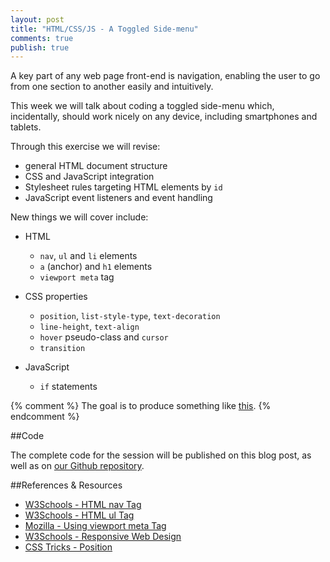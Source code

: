 ```yaml
---
layout: post
title: "HTML/CSS/JS - A Toggled Side-menu"
comments: true
publish: true
---
```


A key part of any web page front-end is navigation, enabling the user to go from one section to another easily and intuitively.

This week we will talk about coding a toggled side-menu which, incidentally, should work nicely on any device, including smartphones and tablets.

Through this exercise we will revise:

- general HTML document structure
- CSS and JavaScript integration
- Stylesheet rules targeting HTML elements by `id`
- JavaScript event listeners and event handling

New things we will cover include:

- HTML 
  - `nav`, `ul` and `li` elements
  - `a` (anchor) and `h1` elements
  - `viewport meta` tag

- CSS properties
  - `position`, `list-style-type`, `text-decoration`
  - `line-height`, `text-align` 
  - `hover` pseudo-class and `cursor`
  - `transition`

- JavaScript 
  - `if` statements

{% comment %}
The goal is to produce something like [this](http://mississaugacoding.2fh.co/sidemenu).
{% endcomment %}

##Code

The complete code for the session will be published on this blog post, as well as on [our Github repository](https://github.com/MississaugaCoding//example-html-css-js).

##References &amp; Resources

- [W3Schools - HTML nav Tag](http://www.w3schools.com/tags/tag_nav.asp)
- [W3Schools - HTML ul Tag](http://www.w3schools.com/tags/tag_ul.asp)
- [Mozilla - Using viewport meta Tag](https://developer.mozilla.org/en/docs/Mozilla/Mobile/Viewport_meta_tag)
- [W3Schools - Responsive Web Design](http://www.w3schools.com/css/css_rwd_viewport.asp)
- [CSS Tricks - Position](https://css-tricks.com/absolute-relative-fixed-positioining-how-do-they-differ/)

